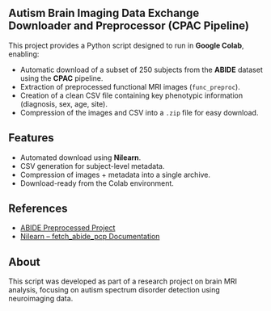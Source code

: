 ## **Autism Brain Imaging Data Exchange Downloader and Preprocessor (CPAC Pipeline)**

This project provides a Python script designed to run in **Google Colab**, enabling:

- Automatic download of a subset of 250 subjects from the **ABIDE** dataset using the **CPAC** pipeline.
- Extraction of preprocessed functional MRI images (`func_preproc`).
- Creation of a clean CSV file containing key phenotypic information (diagnosis, sex, age, site).
- Compression of the images and CSV into a `.zip` file for easy download.



## Features

-  Automated download using **Nilearn**.
-  CSV generation for subject-level metadata.
-  Compression of images + metadata into a single archive.
-  Download-ready from the Colab environment.

## References
- [ABIDE Preprocessed Project](http://preprocessed-connectomes-project.org/abide/)
- [Nilearn – fetch_abide_pcp Documentation](https://nilearn.github.io/stable/modules/generated/nilearn.datasets.fetch_abide_pcp.html)

## About
This script was developed as part of a research project on brain MRI analysis, focusing on autism spectrum disorder detection using neuroimaging data.
